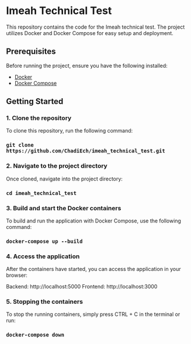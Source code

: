 # Imeah Technical Test

This repository contains the code for the Imeah technical test. The project utilizes Docker and Docker Compose for easy setup and deployment.

## Prerequisites

Before running the project, ensure you have the following installed:

- [Docker](https://docs.docker.com/get-docker/)
- [Docker Compose](https://docs.docker.com/compose/install/)

## Getting Started

### 1. Clone the repository

To clone this repository, run the following command:

### `git clone https://github.com/ChadiEch/imeah_technical_test.git`

### 2. Navigate to the project directory

Once cloned, navigate into the project directory:
### `cd imeah_technical_test`


### 3. Build and start the Docker containers

To build and run the application with Docker Compose, use the following command:

### `docker-compose up --build`

### 4. Access the application

After the containers have started, you can access the application in your browser:

Backend: http://localhost:5000
Frontend: http://localhost:3000

### 5. Stopping the containers

To stop the running containers, simply press CTRL + C in the terminal or run:

### `docker-compose down`


